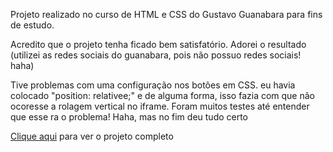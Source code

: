 Projeto realizado no curso de HTML e CSS do Gustavo Guanabara para fins de estudo.

Acredito que o projeto tenha ficado bem satisfatório. Adorei o resultado (utilizei as redes sociais do guanabara, pois não possuo redes sociais! haha)

Tive problemas com uma configuração nos botões em CSS. eu havia colocado "position: relativee;" e de alguma forma, isso fazia com que não ocoresse a rolagem vertical no iframe. Foram muitos testes até entender que esse ra o problema! Haha, mas no fim deu tudo certo

<a href="https://bernardo-design.github.io/projeto-socialmedia/">Clique aqui</a> para ver o projeto completo
